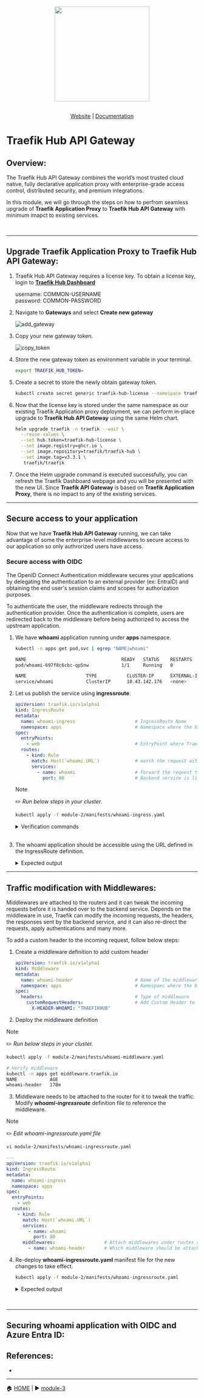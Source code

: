 <br/>

<div align="center" style="margin: 30px;">
<a href="https://traefik.io/traefik-hub-api-gateway">
  <img src="../media/hub_api_gw_logo.png"   style="width:250px;" align="center" />
</a>
<br />
</div>
<div align="center">
    <a href="https://traefik.io/traefik-hub-api-gateway/">Website</a> |
    <a href="https://doc.traefik.io/traefik-hub/api-gateway/api-gateway-intro">Documentation</a> 
</div>

# Traefik Hub API Gateway

## Overview:

The Traefik Hub API Gateway combines the world’s most trusted cloud native, fully declarative application proxy with enterprise-grade access control, distributed security, and premium integrations. 

In this module, we will go through the steps on how to perfrom seamless upgrade of <b>Traefik Application Proxy</b> to <b>Traefik Hub API Gateway</b> with minimum imapct to existing services.  

<br>

___

## Upgrade Traefik Application Proxy to Traefik Hub API Gateway:

1. Traefik Hub API Gateway requires a license key. To obtain a license key, login to <b><a href="https://hub.traefik.io/dashboard">Traefik Hub Dashboard</a></b>           

    username: COMMON-USERNAME                         
    password: COMMON-PASSWORD      

2. Navigate to <b>Gateways</b> and select <b>Create new gateway</b> 

   ![add_gateway](../media/add_gateway.png)      

3. Copy your new gateway token.     

   ![copy_token](../media/copy_token.png)

4. Store the new gateway token as environment variable in your terminal.      

    ```bash 
    export TRAEFIK_HUB_TOKEN=
    ```
5. Create a secret to store the newly obtain gateway token.    

    ```bash
    kubectl create secret generic traefik-hub-license --namespace traefik --from-literal=token=$TRAEFIK_HUB_TOKEN
    ```
6. Now that the license key is stored under the same namespace as our existing Traefik Application proxy deployment, we can perform in-place upgrade to <b>Traefik Hub API Gateway</b> using the same Helm chart. 

    ```bash
    helm upgrade traefik -n traefik --wait \
      --reuse-values \
      --set hub.token=traefik-hub-license \
      --set image.registry=ghcr.io \
      --set image.repository=traefik/traefik-hub \
      --set image.tag=v3.3.1 \
       traefik/traefik
   ```

7. Once the Helm upgrade command is executed successfully, you can refresh the Traefik Dashboard webpage and you will be presented with the new UI. Since <b>Traefik API Gateway</b> is based on <b>Traefik Application Proxy</b>, there is no impact to any of the existing services. 

___

## Secure access to your application

Now that we have <b> Traefik Hub API Gateway</b> running, we can take advantage of some the enterprise-level middlewares to secure access to our application so only authrorized users have access. 

### Secure access with OIDC

The OpenID Connect Authentication middleware secures your applications by delegating the authentication to an external provider (ex: EntraID) and obtaining the end user's session claims and scopes for authorization purposes.

To authenticate the user, the middleware redirects through the authentication provider. Once the authentication is complete, users are redirected back to the middleware before being authorized to access the upstream application.    

1. We have <b>whoami</b> application running under <b>apps</b> namespace. 


   ```bash
   kubectl -n apps get pod,svc | egrep "NAME|whoami"
   
   NAME                                   READY   STATUS    RESTARTS        AGE
   pod/whoami-697f8c6cbc-qp5nw            1/1     Running   0               68m
   
   NAME                      TYPE           CLUSTER-IP      EXTERNAL-IP        PORT(S)    AGE
   service/whoami            ClusterIP      10.43.142.176   <none>             80/TCP     68m
   ```


2. Let us publish the service using <b>ingressroute</b>.


    ```yaml
    apiVersion: traefik.io/v1alpha1
    kind: IngressRoute
    metadata:
      name: whoami-ingress                      # IngressRoute Name
      namespace: apps                           # Namespace where the backend service is running. 
    spec:
      entryPoints:
        - web                                   # EntryPoint where Traefik is listening on for incoming requests. 
      routes:
        - kind: Rule
          match: Host(`whoami.URL`)             # match the request with this URL
          services:
            - name: whoami                      # Forward the request to backend service
              port: 80                          # Backend service is listening on Port 80.
    ```

   > [!NOTE]     
   > :pencil2: *Run below steps in your cluster.*
   
   ```bash
   kubectl apply -f module-2/manifests/whoami-ingress.yaml
   ```


   <details><summary>Verification commands</summary>

   ```bash
   # Verify IngressRoute
   
   kubectl -n apps get ingressroute.traefik.io
   
   NAME             AGE
   whoami-ingress   173m
   ```
   ```bash
   kubectl -n apps describe ingressroute.traefik.io
   
   Name:         whoami-ingress
   Namespace:    apps
   Labels:       <none>
   Annotations:  <none>
   API Version:  traefik.io/v1alpha1
   Kind:         IngressRoute
   Metadata:
     Creation Timestamp:  2024-02-29T18:34:03Z
     Generation:          1
     Resource Version:    1230
     UID:                 306f20de-9c84-4a81-9c2b-02e06360c89f
   Spec:
     Entry Points:
       web
     Routes:
       Kind:   Rule
       Match:  Host(`whoami.EXTERNAL_IP.sslip.io`)      # URL the service is exposed on
       Services:
         Name:  whoami
         Port:  80
   Events:      <none>
   ```
   </details>
   </br>
   
4. The whoami application should be accessible using the URL defined in the IngressRoute definition. 

    <details><summary>Expected output</summary>

    ![whoami](../media/whoami.png)
    </details>  

___

## Traffic modification with Middlewares:

Middlewares are attached to the routers and it can tweak the incoming requests before it is handed over to the backend service. Depends on the middleware in use, Traefik can modify the incoming requests, the headers, the responses sent by the backend service, and it can also re-direct the requests, apply authentications and many more. 

To add a custom header to the incoming request, follow below steps:

1. Create a middleware definition to add custom header

    ```yaml
    apiVersion: traefik.io/v1alpha1
    kind: Middleware
    metadata:
      name: whoami-header                       # Name of the middleware.
      namespace: apps                           # Namespaec where the backend service is running.
    spec:
      headers:                                  # Type of middleware
        customRequestHeaders:                   # Add Custom Header to the request
          X-HEADER-WHOAMI: "TRAEFIKHUB"         
    ```
2. Deploy the middleware definition

> [!NOTE]     
> :pencil2: *Run below steps in your cluster.*

```bash
kubectl apply -f module-2/manifests/whoami-middleware.yaml
```    
```bash
# Verify middleware
kubectl -n apps get middleware.traefik.io
NAME            AGE
whoami-header   178m
```

3. Middleware needs to be attached to the router for it to tweak the traffic. Modify <b>*whoami-ingressroute*</b> definition file to reference the middleware. 

> [!NOTE]     
> :pencil2: *Edit whoami-ingressroute.yaml file*

```bash
vi module-2/manifests/whoami-ingressroute.yaml
```
```yaml
---
apiVersion: traefik.io/v1alpha1
kind: IngressRoute
metadata:
  name: whoami-ingress
  namespace: apps
spec:
  entryPoints:
    - web
  routes:
    - kind: Rule
      match: Host(`whoami.URL`)
      services:
        - name: whoami
          port: 80
      middlewares:                  # Attach middlewares under routes definition  
        - name: whoami-header       # Which middleware should be attached to this route. 
```
4. Re-deploy <b>whoami-ingressroute.yaml</b> manifest file for the new changes to take effect. 


    ```bash
    kubectl apply -f module-2/manifests/whoami-ingressroute.yaml
    ```

    <details><summary>Expected output</summary>

    ![whoami](../media/whoami-middleware.png)
    </details>  

<br>

___

## Securing whoami application with OIDC and Azure Entra ID:


## References:

- 

------
:house: [HOME](../README.md) | :arrow_forward: [module-3](../module-3/readme.md)